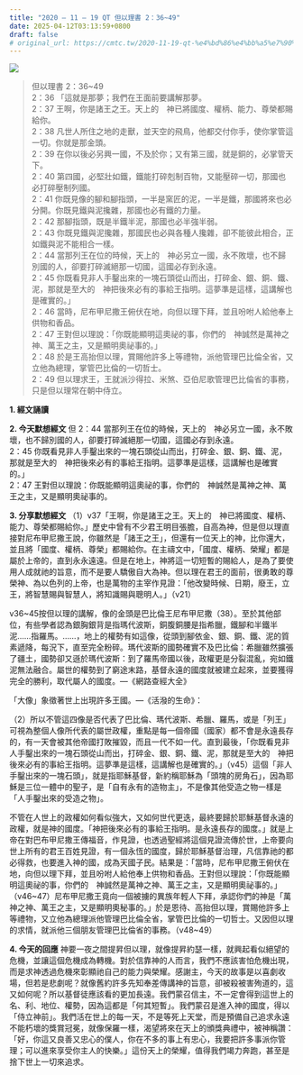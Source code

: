 ```yaml
---
title: "2020 – 11 – 19 QT 但以理書 2：36~49"
date: 2025-04-12T03:13:59+0800
draft: false
# original_url: https://cmtc.tw/2020-11-19-qt-%e4%bd%86%e4%bb%a5%e7%90%86%e6%9b%b8-2%ef%bc%9a3649
---
```


![](/images/qt.jpg)
> 但以理書 2：36\~49  
> 2：36 「這就是那夢；我們在王面前要講解那夢。  
> 2：37 王啊，你是諸王之王。天上的　神已將國度、權柄、能力、尊榮都賜給你。  
> 2：38 凡世人所住之地的走獸，並天空的飛鳥，他都交付你手，使你掌管這一切。你就是那金頭。  
> 2：39 在你以後必另興一國，不及於你；又有第三國，就是銅的，必掌管天下。  
> 2：40 第四國，必堅壯如鐵，鐵能打碎剋制百物，又能壓碎一切，那國也必打碎壓制列國。  
> 2：41 你既見像的腳和腳指頭，一半是窯匠的泥，一半是鐵，那國將來也必分開。你既見鐵與泥攙雜，那國也必有鐵的力量。  
> 2：42 那腳指頭，既是半鐵半泥，那國也必半強半弱。  
> 2：43 你既見鐵與泥攙雜，那國民也必與各種人攙雜，卻不能彼此相合，正如鐵與泥不能相合一樣。  
> 2：44 當那列王在位的時候，天上的　神必另立一國，永不敗壞，也不歸別國的人，卻要打碎滅絕那一切國，這國必存到永遠。  
> 2：45 你既看見非人手鑿出來的一塊石頭從山而出，打碎金、銀、銅、鐵、泥，那就是至大的　神把後來必有的事給王指明。這夢準是這樣，這講解也是確實的。」  
> 2：46 當時，尼布甲尼撒王俯伏在地，向但以理下拜，並且吩咐人給他奉上供物和香品。  
> 2：47 王對但以理說：「你既能顯明這奧祕的事，你們的　神誠然是萬神之神、萬王之主，又是顯明奧祕事的。」  
> 2：48 於是王高抬但以理，賞賜他許多上等禮物，派他管理巴比倫全省，又立他為總理，掌管巴比倫的一切哲士。  
> 2：49 但以理求王，王就派沙得拉、米煞、亞伯尼歌管理巴比倫省的事務，只是但以理常在朝中侍立。

**1. 經文誦讀**

**2.  今天默想經文**
但 2：44 當那列王在位的時候，天上的　神必另立一國，永不敗壞，也不歸別國的人，卻要打碎滅絕那一切國，這國必存到永遠。  
2：45 你既看見非人手鑿出來的一塊石頭從山而出，打碎金、銀、銅、鐵、泥，那就是至大的　神把後來必有的事給王指明。這夢準是這樣，這講解也是確實的。」  
2：47 王對但以理說：你既能顯明這奧祕的事，你們的　神誠然是萬神之神、萬王之主，又是顯明奧祕事的。

**3. 分享默想經文**
（1）v37「王啊，你是諸王之王。天上的　神已將國度、權柄、能力、尊榮都賜給你。」歷史中曾有不少君王明目張膽，自高為神，但是但以理直接對尼布甲尼撒王說，你雖然是「諸王之王」，但還有一位天上的神，比你還大，並且將「國度、權柄、尊榮」都賜給你。在主禱文中，「國度、權柄、榮耀」都是屬於上帝的，直到永永遠遠。但是在地上，神將這一切短暫的賜給人，是為了要使用人成就祂的旨意，而不是要人驕傲自大為神。但以理在君王的面前，很勇敢的尊榮神、為以色列的上帝，也是萬物的主宰作見證：「他改變時候、日期，廢王，立王，將智慧賜與智慧人，將知識賜與聰明人。」（v21）

v36\~45按但以理的講解，像的金頭是巴比倫王尼布甲尼撒（38）。至於其他部位，有些學者認為銀胸銀背是指瑪代波斯，銅腹銅腰是指希臘，鐵腳和半鐵半泥……指羅馬。……，地上的權勢有如這像，從頭到腳依金、銀、銅、鐵、泥的質素遞降，每況下，直至完全粉碎。瑪代波斯的國勢確實不及巴比倫：希臘雖然擴張了疆土，國勢卻又遜於瑪代波斯：到了羅馬帝國以後，政權更是分裂混亂，宛如鐵泥無法融合。屬世的權勢到了窮途末路，基督永遠的國度就被建立起來，並要獲得完全的勝利，取代屬人的國度。—《網路查經大全》

「大像」象徵著世上出現許多王國。—《活潑的生命》：

（2）所以不管這四像是否代表了巴比倫、瑪代波斯、希臘、羅馬，或是「列王」可視為整個人像所代表的屬世政權，重點是每一個帝國（國家）都不會是永遠長存的，有一天會被其他帝國打敗摧毀，而且一代不如一代。直到最後，「你既看見非人手鑿出來的一塊石頭從山而出，打碎金、銀、銅、鐵、泥，那就是至大的　神把後來必有的事給王指明。這夢準是這樣，這講解也是確實的。」（v45）這個「非人手鑿出來的一塊石頭」，就是指耶穌基督，新約稱耶穌為「頭塊的房角石」，因為耶穌是三位一體中的聖子，是「自有永有的造物主」，不是像其他受造之物一樣是「人手鑿出來的受造之物」。

不管在人世上的政權如何看似強大，又如何世代更迭，最終要歸於耶穌基督永遠的政權，就是神的國度。「神把後來必有的事給王指明。是永遠長存的國度。」就是上帝在對巴布甲尼撒王傳福音，作見證，也透過聖經將這個見證流傳於世，上帝要向世上所有的君王百姓見證，有一個永恆的國度，歸於耶穌基督治理，凡信靠祂的都必得救，也要進入神的國，成為天國子民。結果是：「當時，尼布甲尼撒王俯伏在地，向但以理下拜，並且吩咐人給他奉上供物和香品。王對但以理說：「你既能顯明這奧祕的事，你們的　神誠然是萬神之神、萬王之主，又是顯明奧祕事的。」（v46\~47）尼布甲尼撒王竟向一個被擄的異族年輕人下拜，承認你們的神是「萬神之神、萬王之主，又是顯明奧秘事的。」於是恩待、高抬但以理，賞賜他許多上等禮物，又立他為總理派他管理巴比倫全省，掌管巴比倫的一切哲士。又因但以理的求情，就派他三個朋友管理巴比倫省的事務。（v48\~49）

**4. 今天的回應**
神要一夜之間提昇但以理，就像提昇約瑟一樣，就興起看似絕望的危機，並讓這個危機成為轉機。對於信靠神的人而言，我們不應該害怕危機出現，而是求神透過危機來彰顯祂自己的能力與榮耀。感謝主，今天的故事是以喜劇收場，但若是悲劇呢？就像舊約許多先知奉差傳講神的旨意，卻被殺被害殉道的，這又如何呢？所以基督徒應該看的更加長遠。我們蒙召信主，不一定會得到這世上的名、利、地位、權勢，因為這都是「何其短暫」。我們蒙召是進入神的國度，得以「侍立神前」。我們活在世上的每一天，不是等死上天堂，而是預備自己追求永遠不能朽壞的獎賞冠冕，就像保羅一樣，渴望將來在天上的頒獎典禮中，被神稱讚：「好，你這又良善又忠心的僕人，你在不多的事上有忠心，我要把許多事派你管理；可以進來享受你主人的快樂。」這份天上的榮耀，值得我們竭力奔跑，甚至是捨下世上一切來追求。

